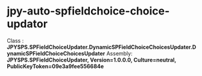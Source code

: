 # jpy-auto-spfieldchoice-choice-updator
Class	  : **JPYSPS.SPFieldChoiceUpdater.DynamicSPFieldChoiceChoicesUpdater.DynamicSPFieldChoiceChoicesUpdater**
Assembly: **JPYSPS.SPFieldChoiceUpdater, Version=1.0.0.0, Culture=neutral, PublicKeyToken=09e3a9fee556684e**

